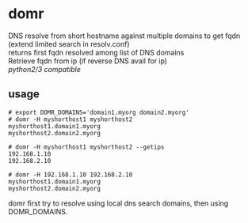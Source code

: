 # domr
DNS resolve from short hostname against multiple domains to get fqdn (extend limited search in resolv.conf)  
returns first fqdn resolved among list of DNS domains  
Retrieve fqdn from ip (if reverse DNS avail for ip)  
*python2/3 compatible*

## usage

```
# export DOMR_DOMAINS='domain1.myorg domain2.myorg'
# domr -H myshorthost1 myshorthost2
myshorthost1.domain1.myorg
myshorthost2.domain2.myorg

# domr -H myshorthost1 myshorthost2 --getips
192.168.1.10
192.168.2.10

# domr -H 192.168.1.10 192.168.2.10
myshorthost1.domain1.myorg
myshorthost2.domain2.myorg

```
domr first try to resolve using local dns search domains, then using DOMR_DOMAINS.

